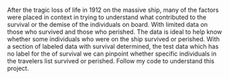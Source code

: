 After the tragic loss of life in 1912 on the massive ship, many of the factors were placed in context in trying to understand what contributed to the survival or the demise of the individuals on board. With limited data on those who survived and those who perished. The data is ideal to help know whether some individuals who were on the ship survived or perished. With a section of labeled data with survival determined,  the test data which has no label for the of survival we can pinpoint whether specific individuals in the travelers list survived or perished. Follow my code to understand this project.
